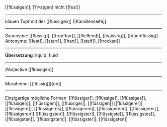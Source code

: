  [[flüssigen]], [ˈflʏsɪɡən]
nicht [[fest]]

---
blauen Topf mit der [[flüssigen]] [[Kamillenseife]]

---
Synonyme: [[flüssig]], [[tropfbar]], [[fließend]], [[wässrig]], [[dünnflüssig]]
Antonyme: [[fest]], [[starr]], [[hart]], [[steif]], [[trocken]]

---
**Übersetzung**:
liquid, fluid

---
#Adjective [[flüssigen]]

---
Morpheme:
[[flüssig]][[en]]

---


Einzigartige mögliche Formen: 
[[flüssiger]], [[flüssige]], [[flüssiges]], [[flüssigen]], [[flüssigem]], [[flüssiger]], [[flüssigen]]
[[flüssigerer]], [[flüssigere]], [[flüssigeres]], [[flüssigeren]], [[flüssigerem]], [[flüssigerer]], [[flüssigeren]]
[[flüssigsten]], [[flüssigster]], [[flüssigste]], [[flüssigstes]], [[flüssigsten]], [[flüssigstem]], [[flüssigster]], [[flüssigsten]]